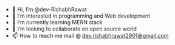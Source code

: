 - 👋 Hi, I’m @dev-RishabhRawat
- 👀 I’m interested in programming and Web development
- 🌱 I’m currently learning MERN stack
- 💞️ I’m looking to collaborate on open source world
- 📫 How to reach me mail @ dev.rishabhrawat2901@gmail.com

<!---
dev-RishabhRawat/dev-RishabhRawat is a ✨ special ✨ repository because its `README.md` (this file) appears on your GitHub profile.
You can click the Preview link to take a look at your changes.
--->
